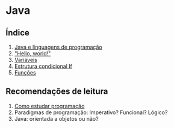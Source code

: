 Java
====

Índice
------

1. [Java e linguagens de programação](01-java-and-langs.md)
2. ["Hello, world!"](02-hello-java.md)
3. [Variáveis](03-variables.md)
4. [Estrutura condicional If](04-if.md)
5. [Funções](05-functions.md)

Recomendações de leitura
------------------------

1. [Como estudar programação](/general/how-to-study.md)
2. Paradigmas de programação: Imperativo? Funcional? Lógico?
3. Java: orientada a objetos ou não?
